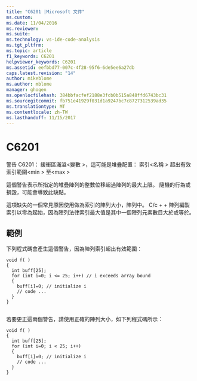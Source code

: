 ```yaml
---
title: "C6201 |Microsoft 文件"
ms.custom: 
ms.date: 11/04/2016
ms.reviewer: 
ms.suite: 
ms.technology: vs-ide-code-analysis
ms.tgt_pltfrm: 
ms.topic: article
f1_keywords: C6201
helpviewer_keywords: C6201
ms.assetid: eefbbd77-007c-4f28-95f6-6de5ee6a27db
caps.latest.revision: "14"
author: mikeblome
ms.author: mblome
manager: ghogen
ms.openlocfilehash: 384bbfacfef2188e3fcb0b515a848ffd6743bc31
ms.sourcegitcommit: fb751e41929f031d1a9247bc7c8727312539ad35
ms.translationtype: MT
ms.contentlocale: zh-TW
ms.lasthandoff: 11/15/2017
---
```

# <a name="c6201"></a>C6201
警告 C6201： 緩衝區滿溢\<變數 >，這可能是堆疊配置： 索引\<名稱 > 超出有效索引範圍\<min > 至\<max >  
  
 這個警告表示所指定的堆疊陣列的整數位移超過陣列的最大上限。 隨機的行為或損毀，可能會導致此缺點。  
  
 這項缺失的一個常見原因使用做為索引的陣列大小，陣列中。 C/c + + 陣列編製索引以零為起始，因為陣列法律索引最大值是其中一個陣列元素數目大於或等於。  
  
## <a name="example"></a>範例  
 下列程式碼會產生這個警告，因為陣列索引超出有效範圍：  
  
```  
void f( )  
{  
  int buff[25];  
  for (int i=0; i <= 25; i++) // i exceeds array bound  
  {  
    buff[i]=0; // initialize i  
    // code ...  
  }  
}  
  
```  
  
 若要更正這兩個警告，請使用正確的陣列大小，如下列程式碼所示：  
  
```  
void f( )  
{  
  int buff[25];  
  for (int i=0; i < 25; i++)  
  {  
    buff[i]=0; // initialize i  
    // code ...  
  }  
}  
```
